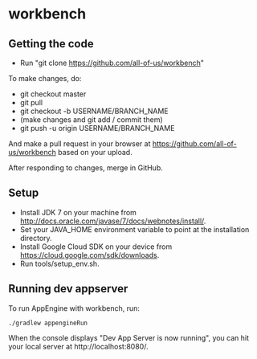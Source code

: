 # workbench

## Getting the code

* Run "git clone https://github.com/all-of-us/workbench"

To make changes, do:

* git checkout master
* git pull
* git checkout -b USERNAME/BRANCH_NAME
* (make changes and git add / commit them)
* git push -u origin USERNAME/BRANCH_NAME

And make a pull request in your browser at 
https://github.com/all-of-us/workbench based on your upload.

After responding to changes, merge in GitHub.


## Setup

* Install JDK 7 on your machine from http://docs.oracle.com/javase/7/docs/webnotes/install/.
* Set your JAVA_HOME environment variable to point at the installation directory.
* Install Google Cloud SDK on your device from https://cloud.google.com/sdk/downloads.
* Run tools/setup_env.sh.

## Running dev appserver

To run AppEngine with workbench, run:

```Shell
./gradlew appengineRun
```

When the console displays "Dev App Server is now running", you can hit your local server at http://localhost:8080/.
